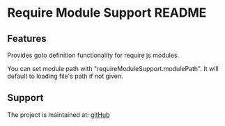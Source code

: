 # Require Module Support README

## Features

Provides goto definition functionality for require js modules.

You can set module path with "requireModuleSupport.modulePath". It will default to loading file's path if not given.

## Support

The project is maintained at: [gitHub](https://github.com/anacierdem/vscode-requirejs)